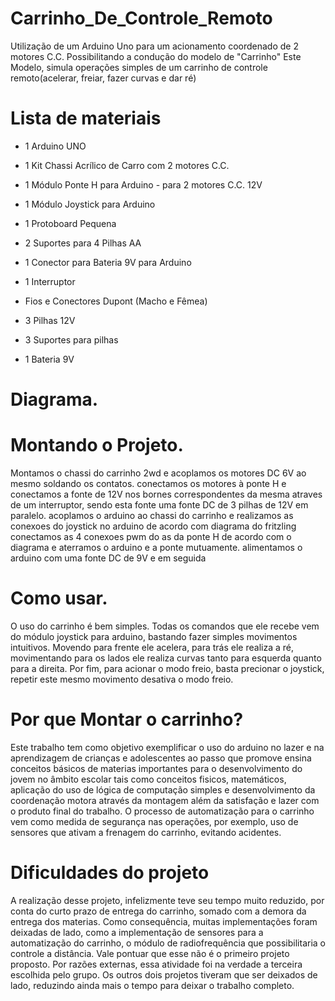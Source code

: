 # Carrinho_De_Controle_Remoto
Utilização de um Arduino Uno para um acionamento coordenado de 2 motores C.C. Possibilitando a condução do modelo de "Carrinho"
Este Modelo, simula operações simples de um carrinho de controle remoto(acelerar, freiar, fazer curvas e dar ré)

# Lista de materiais

* 1 Arduino UNO

* 1 Kit Chassi Acrílico de Carro com 2 motores C.C.

* 1 Módulo Ponte H para Arduino - para 2 motores C.C. 12V

* 1 Módulo Joystick para Arduino

* 1 Protoboard Pequena

* 2 Suportes para 4 Pilhas AA

* 1 Conector para Bateria 9V para Arduino

* 1 Interruptor

* Fios e Conectores Dupont (Macho e Fêmea)

* 3 Pilhas 12V

* 3 Suportes para pilhas

* 1 Bateria 9V

# Diagrama.
 
# Montando o Projeto.
Montamos o chassi do carrinho 2wd e acoplamos os motores DC 6V ao mesmo soldando os contatos. 
conectamos os motores à ponte H e conectamos a fonte de 12V nos bornes correspondentes da mesma atraves de um interruptor, sendo esta fonte uma fonte DC de 3 pilhas de 12V em paralelo. 
acoplamos o arduino ao chassi do carrinho e realizamos as conexoes do joystick no arduino de acordo com diagrama do fritzling
conectamos as 4 conexoes pwm do as da ponte H de acordo com o diagrama e aterramos o arduino e a ponte mutuamente. 
alimentamos o arduino com uma fonte DC de 9V e em seguida 

# Como usar.
O uso do carrinho é bem simples. Todas os comandos que ele recebe vem do módulo joystick para arduino, bastando fazer simples movimentos intuitivos. Movendo para frente ele acelera, para trás ele realiza a ré, movimentando para os lados ele realiza curvas tanto para esquerda quanto para a direita. Por fim, para acionar o modo freio, basta precionar o joystick, repetir este mesmo movimento desativa o modo freio.

# Por que Montar o carrinho?
Este trabalho tem como objetivo exemplificar o uso do arduino no lazer e na aprendizagem de crianças e adolescentes ao passo que promove ensina conceitos básicos de materias importantes para o desenvolvimento do jovem no âmbito escolar tais como conceitos fisicos, matemáticos, aplicação do uso de lógica de computação simples e desenvolvimento da coordenação motora através da montagem além da satisfação e lazer com o produto final do trabalho. O processo de automatização para o carrinho vem como medida de segurança nas operações, por exemplo, uso de sensores que ativam a frenagem do carrinho, evitando acidentes.

# Dificuldades do projeto
A realização desse projeto, infelizmente teve seu tempo muito reduzido, por conta do curto prazo de entrega do carrinho, somado com a demora da entrega dos materias.
Como consequência, muitas implementações foram deixadas de lado, como a implementação de sensores para a automatização do carrinho, o módulo de radiofrequência que possibilitaria o controle a distância.
Vale pontuar que esse não é o primeiro projeto proposto. Por razões externas, essa atividade foi na verdade a terceira escolhida pelo grupo. Os outros dois projetos tiveram que ser deixados de lado, reduzindo ainda mais o tempo para deixar o trabalho completo.


